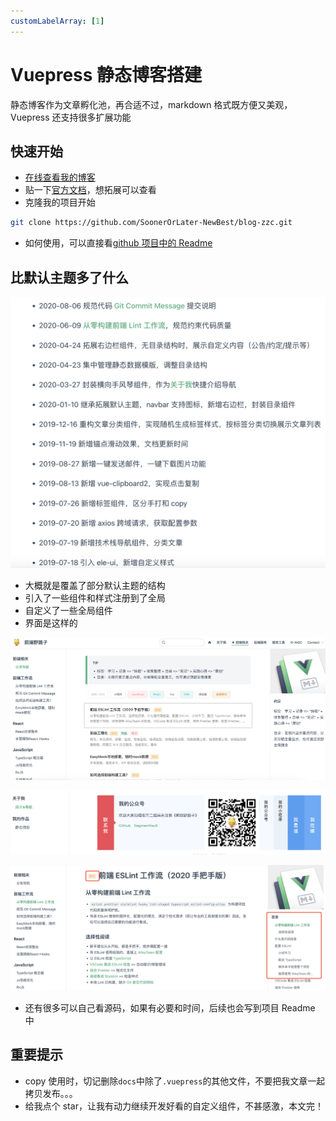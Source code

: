 ```yaml
---
customLabelArray: [1]
---
```


# <Label :level='1'/> Vuepress 静态博客搭建

静态博客作为文章孵化池，再合适不过，markdown 格式既方便又美观，Vuepress 还支持很多扩展功能

## 快速开始

- [在线查看我的博客](https://soonerorlater-newbest.github.io/)
- 贴一下[官方文档](https://vuepress.vuejs.org/zh/guide/)，想拓展可以查看
- 克隆我的项目开始

```bash
git clone https://github.com/SoonerOrLater-NewBest/blog-zzc.git
```

- 如何使用，可以直接看[github 项目中的 Readme](https://github.com/SoonerOrLater-NewBest/blog-zzc)

## 比默认主题多了什么

![feat](./imgs/image.png)

- 大概就是覆盖了部分默认主题的结构
- 引入了一些组件和样式注册到了全局
- 自定义了一些全局组件
- 界面是这样的

![ui](./imgs/show.png)

![nav](./imgs/nav.png)

![content](./imgs/content.png)

- 还有很多可以自己看源码，如果有必要和时间，后续也会写到项目 Readme 中

## 重要提示

- copy 使用时，切记删除`docs`中除了`.vuepress`的其他文件，不要把我文章一起拷贝发布。。。
- 给我点个 star，让我有动力继续开发好看的自定义组件，不甚感激，本文完！
